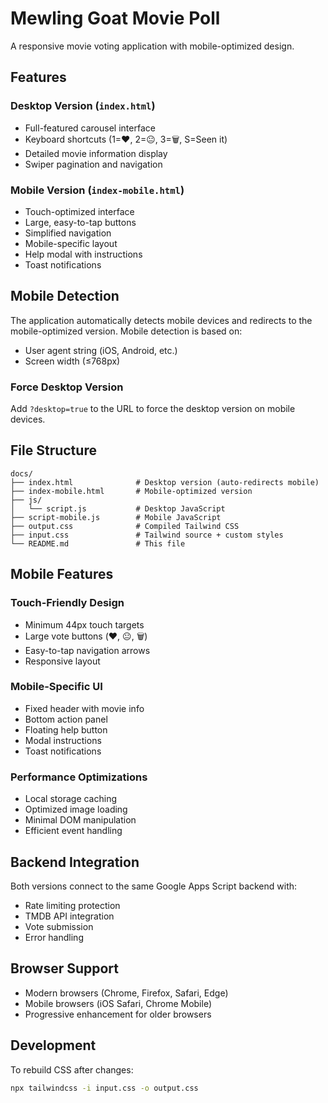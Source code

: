 # Mewling Goat Movie Poll

A responsive movie voting application with mobile-optimized design.

## Features

### Desktop Version (`index.html`)

- Full-featured carousel interface
- Keyboard shortcuts (1=❤️, 2=😐, 3=🗑️, S=Seen it)
- Detailed movie information display
- Swiper pagination and navigation

### Mobile Version (`index-mobile.html`)

- Touch-optimized interface
- Large, easy-to-tap buttons
- Simplified navigation
- Mobile-specific layout
- Help modal with instructions
- Toast notifications

## Mobile Detection

The application automatically detects mobile devices and redirects to the mobile-optimized version. Mobile detection is based on:

- User agent string (iOS, Android, etc.)
- Screen width (≤768px)

### Force Desktop Version

Add `?desktop=true` to the URL to force the desktop version on mobile devices.

## File Structure

```text
docs/
├── index.html              # Desktop version (auto-redirects mobile)
├── index-mobile.html       # Mobile-optimized version
├── js/
│   └── script.js           # Desktop JavaScript
├── script-mobile.js        # Mobile JavaScript
├── output.css              # Compiled Tailwind CSS
├── input.css               # Tailwind source + custom styles
└── README.md               # This file
```

## Mobile Features

### Touch-Friendly Design

- Minimum 44px touch targets
- Large vote buttons (❤️, 😐, 🗑️)
- Easy-to-tap navigation arrows
- Responsive layout

### Mobile-Specific UI

- Fixed header with movie info
- Bottom action panel
- Floating help button
- Modal instructions
- Toast notifications

### Performance Optimizations

- Local storage caching
- Optimized image loading
- Minimal DOM manipulation
- Efficient event handling

## Backend Integration

Both versions connect to the same Google Apps Script backend with:

- Rate limiting protection
- TMDB API integration
- Vote submission
- Error handling

## Browser Support

- Modern browsers (Chrome, Firefox, Safari, Edge)
- Mobile browsers (iOS Safari, Chrome Mobile)
- Progressive enhancement for older browsers

## Development

To rebuild CSS after changes:

```bash
npx tailwindcss -i input.css -o output.css
```
